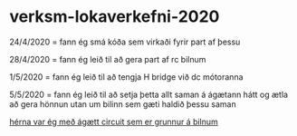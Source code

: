 # verksm-lokaverkefni-2020

24/4/2020  = fann ég smá kóða sem virkaði fyrir part af þessu

28/4/2020  = fann ég leið til að gera part af rc bilnum

1/5/2020  = fann ég leið til að tengja H bridge við dc mótoranna

5/5/2020  = fann ég leið til að setja þetta allt saman á ágætann hátt og ætla að gera hönnun utan um bilinn sem gæti haldið þessu saman

[hérna var ég með ágætt circuit sem er grunnur á bilnum](https://www.tinkercad.com/things/jxAaJQWFunf)

